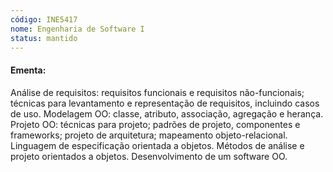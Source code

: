 ```yaml
---
código: INE5417
nome: Engenharia de Software I
status: mantido
---
```


#### Ementa:
Análise de requisitos: requisitos funcionais e requisitos não-funcionais; técnicas para levantamento e representação de requisitos, incluindo casos de uso. Modelagem OO: classe, atributo, associação, agregação e herança. Projeto OO: técnicas para projeto; padrões de projeto, componentes e frameworks; projeto de arquitetura; mapeamento objeto-relacional. Linguagem de especificação orientada a objetos. Métodos de análise e projeto orientados a objetos. Desenvolvimento de um software OO.

